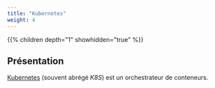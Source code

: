 ```yaml
---
title: "Kubernetes"
weight: 4
---
```


{{% children depth="1" showhidden="true" %}}

## Présentation

[Kubernetes](https://kubernetes.io/) (souvent abrégé *K8S*) est un orchestrateur de conteneurs.
